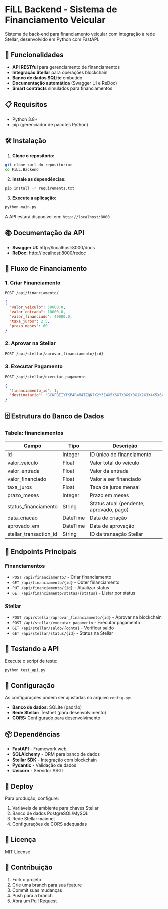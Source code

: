 # FiLL Backend - Sistema de Financiamento Veicular

Sistema de back-end para financiamento veicular com integração à rede Stellar, desenvolvido em Python com FastAPI.

## 🚀 Funcionalidades

- **API RESTful** para gerenciamento de financiamentos
- **Integração Stellar** para operações blockchain
- **Banco de dados SQLite** embutido
- **Documentação automática** (Swagger UI e ReDoc)
- **Smart contracts** simulados para financiamentos

## 📋 Requisitos

- Python 3.8+
- pip (gerenciador de pacotes Python)

## 🛠️ Instalação

1. **Clone o repositório:**
```bash
git clone <url-do-repositorio>
cd FiLL.Backend
```

2. **Instale as dependências:**
```bash
pip install -r requirements.txt
```

3. **Execute a aplicação:**
```bash
python main.py
```

A API estará disponível em: `http://localhost:8000`

## 📚 Documentação da API

- **Swagger UI:** http://localhost:8000/docs
- **ReDoc:** http://localhost:8000/redoc

## 🔄 Fluxo de Financiamento

### 1. Criar Financiamento
```bash
POST /api/financiamento/
```
```json
{
  "valor_veiculo": 50000.0,
  "valor_entrada": 10000.0,
  "valor_financiado": 40000.0,
  "taxa_juros": 2.5,
  "prazo_meses": 60
}
```

### 2. Aprovar na Stellar
```bash
POST /api/stellar/aprovar_financiamento/{id}
```

### 3. Executar Pagamento
```bash
POST /api/stellar/executar_pagamento
```
```json
{
  "financiamento_id": 1,
  "destinatario": "GCKFBEIYTKP4R4M4TZQK7X2Y3Z4X5X6X7X8X9X0X1X2X3X4X5X6X7X8X9X0"
}
```

## 🗄️ Estrutura do Banco de Dados

### Tabela: financiamentos
| Campo | Tipo | Descrição |
|-------|------|-----------|
| id | Integer | ID único do financiamento |
| valor_veiculo | Float | Valor total do veículo |
| valor_entrada | Float | Valor da entrada |
| valor_financiado | Float | Valor a ser financiado |
| taxa_juros | Float | Taxa de juros mensal |
| prazo_meses | Integer | Prazo em meses |
| status_financiamento | String | Status atual (pendente, aprovado, pago) |
| data_criacao | DateTime | Data de criação |
| aprovado_em | DateTime | Data de aprovação |
| stellar_transaction_id | String | ID da transação Stellar |

## 🌟 Endpoints Principais

### Financiamentos
- `POST /api/financiamento/` - Criar financiamento
- `GET /api/financiamento/{id}` - Obter financiamento
- `PUT /api/financiamento/{id}` - Atualizar status
- `GET /api/financiamento/status/{status}` - Listar por status

### Stellar
- `POST /api/stellar/aprovar_financiamento/{id}` - Aprovar na blockchain
- `POST /api/stellar/executar_pagamento` - Executar pagamento
- `GET /api/stellar/saldo/{conta}` - Verificar saldo
- `GET /api/stellar/status/{id}` - Status na Stellar

## 🧪 Testando a API

Execute o script de teste:
```bash
python test_api.py
```

## 🔧 Configuração

As configurações podem ser ajustadas no arquivo `config.py`:

- **Banco de dados:** SQLite (padrão)
- **Rede Stellar:** Testnet (para desenvolvimento)
- **CORS:** Configurado para desenvolvimento

## 📦 Dependências

- **FastAPI** - Framework web
- **SQLAlchemy** - ORM para banco de dados
- **Stellar SDK** - Integração com blockchain
- **Pydantic** - Validação de dados
- **Uvicorn** - Servidor ASGI

## 🚀 Deploy

Para produção, configure:
1. Variáveis de ambiente para chaves Stellar
2. Banco de dados PostgreSQL/MySQL
3. Rede Stellar mainnet
4. Configurações de CORS adequadas

## 📄 Licença

MIT License

## 👥 Contribuição

1. Fork o projeto
2. Crie uma branch para sua feature
3. Commit suas mudanças
4. Push para a branch
5. Abra um Pull Request
